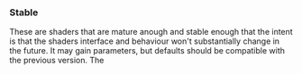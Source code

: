 ### Stable

These are shaders that are mature anough and stable enough that the intent is that
the shaders interface and behaviour won't substantially change in the future. It may
gain parameters, but defaults should be compatible with the previous version. The 
